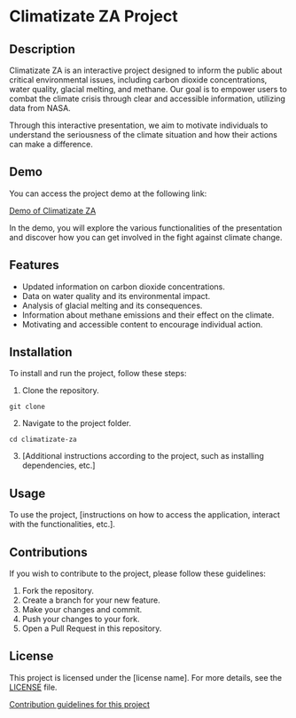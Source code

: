 # Climatizate ZA Project

## Description

Climatizate ZA is an interactive project designed to inform the public about critical environmental issues, including carbon dioxide concentrations, water quality, glacial melting, and methane. Our goal is to empower users to combat the climate crisis through clear and accessible information, utilizing data from NASA.

Through this interactive presentation, we aim to motivate individuals to understand the seriousness of the climate situation and how their actions can make a difference.

## Demo

You can access the project demo at the following link:

[Demo of Climatizate ZA](https://drive.google.com/drive/folders/1teFvI8a9PhVKcsr9Pgj0k3DMjNwrC2y6?usp=sharing)

In the demo, you will explore the various functionalities of the presentation and discover how you can get involved in the fight against climate change.

## Features

- Updated information on carbon dioxide concentrations.
- Data on water quality and its environmental impact.
- Analysis of glacial melting and its consequences.
- Information about methane emissions and their effect on the climate.
- Motivating and accessible content to encourage individual action.

## Installation

To install and run the project, follow these steps:

1. Clone the repository.
```
git clone
```
2. Navigate to the project folder.
```
cd climatizate-za
```
3. [Additional instructions according to the project, such as installing dependencies, etc.]

## Usage

To use the project, [instructions on how to access the application, interact with the functionalities, etc.].

## Contributions

If you wish to contribute to the project, please follow these guidelines:

1. Fork the repository.
2. Create a branch for your new feature.
3. Make your changes and commit.
4. Push your changes to your fork.
5. Open a Pull Request in this repository.

## License

This project is licensed under the [license name]. For more details, see the [LICENSE](LICENSE) file.

[Contribution guidelines for this project](docs/CONTRIBUTING.md)
